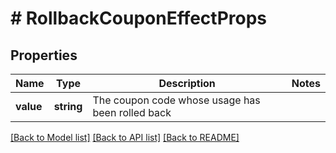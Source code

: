 # # RollbackCouponEffectProps

## Properties

Name | Type | Description | Notes
------------ | ------------- | ------------- | -------------
**value** | **string** | The coupon code whose usage has been rolled back | 

[[Back to Model list]](../../README.md#documentation-for-models) [[Back to API list]](../../README.md#documentation-for-api-endpoints) [[Back to README]](../../README.md)


